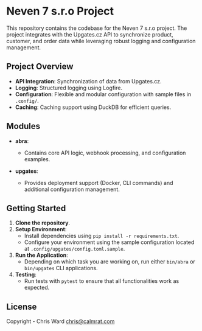 # Neven 7 s.r.o Project

This repository contains the codebase for the Neven 7 s.r.o project. The project integrates with the Upgates.cz API to synchronize product, customer, and order data while leveraging robust logging and configuration management.

## Project Overview

- **API Integration**: Synchronization of data from Upgates.cz.
- **Logging**: Structured logging using Logfire.
- **Configuration**: Flexible and modular configuration with sample files in `.config/`.
- **Caching**: Caching support using DuckDB for efficient queries.

## Modules

- **abra**:  
  - Contains core API logic, webhook processing, and configuration examples.  

- **upgates**:  
  - Provides deployment support (Docker, CLI commands) and additional configuration management.  

## Getting Started

1. **Clone the repository**.
2. **Setup Environment**:  
   - Install dependencies using `pip install -r requirements.txt`.  
   - Configure your environment using the sample configuration located at `.config/upgates/config.toml.sample`.
3. **Run the Application**:  
   - Depending on which task you are working on, run either `bin/abra` or `bin/upgates` CLI applications.
4. **Testing**:  
   - Run tests with `pytest` to ensure that all functionalities work as expected.

## License

Copyright - Chris Ward <chris@calmrat.com>